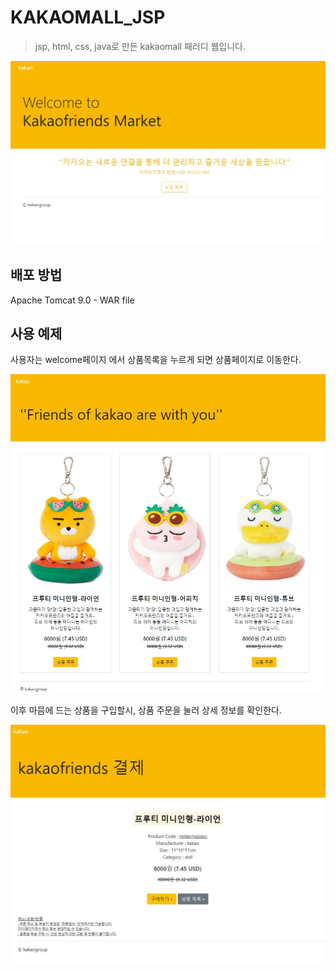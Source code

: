 # KAKAOMALL_JSP
>jsp, html, css, java로 만든 kakaomall 패러디 웹입니다.

![](/img/main.JPG)



## 배포 방법

Apache Tomcat 9.0 - WAR file



## 사용 예제

사용자는 welcome페이지 에서 상품목록을 누르게 되면 상품페이지로 이동한다.

![](/img/menu.JPG)


이후 마믐에 드는 상품을 구입할시, 상품 주문을 눌러 상세 정보를 확인한다.

![](/img/product.JPG)
